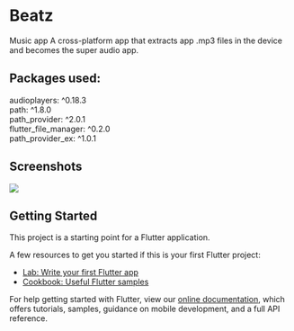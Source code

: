 # Beatz
Music app
A cross-platform app that extracts app .mp3 files in the device and becomes the super audio app.

## Packages used:
audioplayers: ^0.18.3  
path: ^1.8.0  
path_provider: ^2.0.1  
flutter_file_manager: ^0.2.0  
path_provider_ex: ^1.0.1

## Screenshots
![](Screenshot_2021-04-15-18-56-32-029_com.beatz_2.jpg)

## Getting Started

This project is a starting point for a Flutter application.

A few resources to get you started if this is your first Flutter project:

- [Lab: Write your first Flutter app](https://flutter.dev/docs/get-started/codelab)
- [Cookbook: Useful Flutter samples](https://flutter.dev/docs/cookbook)

For help getting started with Flutter, view our
[online documentation](https://flutter.dev/docs), which offers tutorials,
samples, guidance on mobile development, and a full API reference.
